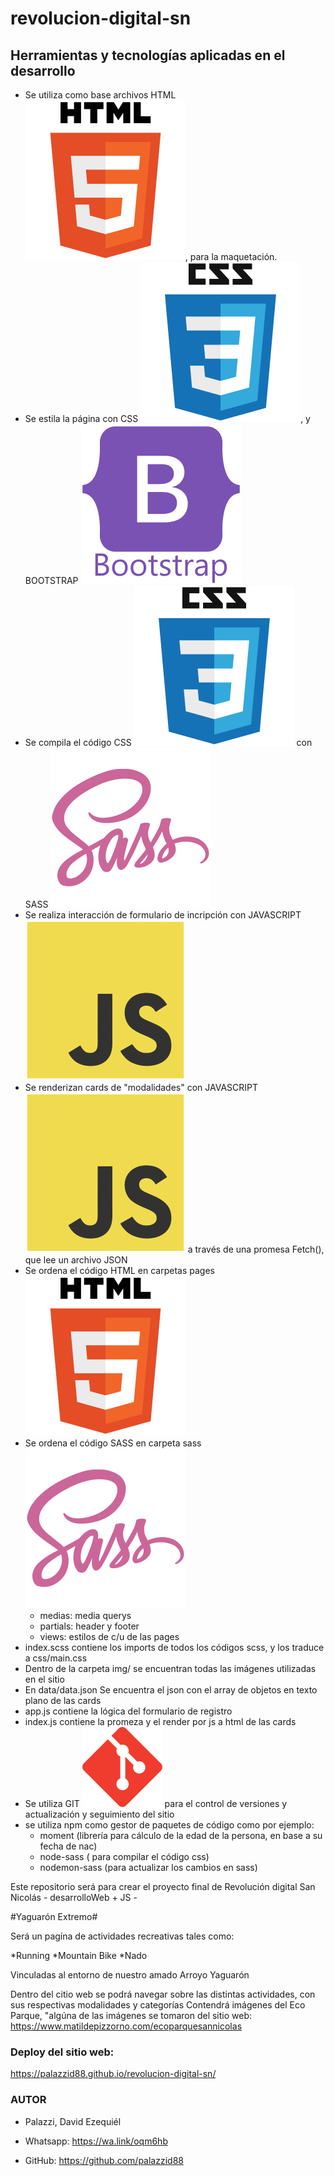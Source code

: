 # revolucion-digital-sn #

## Herramientas y tecnologías aplicadas en el desarrollo ##

* Se utiliza como base archivos HTML ![Img HTML](./img/html5.svg), para la maquetación.
* Se estila la página con CSS ![Img CSS](./img/css3.svg), y BOOTSTRAP ![Img BOOTSTRAP](./img/bootstrap.svg)
* Se compila el código CSS ![Img CSS](./img/css3.svg) con SASS ![Img SASS](./img/sass.svg)
* Se realiza interacción de formulario de incripción con JAVASCRIPT ![Img Javascript](./img/javascript.svg)
* Se renderizan cards de "modalidades" con JAVASCRIPT ![Img JAVASCRIPT](./img/javascript.svg) a través de una promesa Fetch(), que lee un archivo JSON
* Se ordena el código HTML  en carpetas pages ![Img HTML](./img/html5.svg)
* Se ordena el código SASS en carpeta sass ![Img SASS](./img/sass.svg)
    -  medias: media querys 
    -  partials: header y footer 
    -  views: estilos de c/u de las pages
* index.scss contiene los imports de todos los códigos scss, y los traduce a css/main.css
* Dentro de la carpeta img/ se encuentran todas las imágenes utilizadas en el sitio
* En data/data.json Se encuentra el json con el array de objetos en texto plano de las cards
* app.js contiene la lógica del formulario de registro
* index.js contiene la promeza y el render por js a html de las cards
* Se utiliza GIT ![Img Git](./img/git.svg) para el control de versiones y actualización y seguimiento del sitio
* se utiliza npm como gestor de paquetes de código como por ejemplo:
    -  moment (librería para cálculo de la edad de la persona, en base a su fecha de nac)
    -  node-sass ( para compilar el código css)
    -  nodemon-sass (para actualizar los cambios en sass)




Este repositorio será para crear el proyecto final de Revolución digital San Nicolás - desarrolloWeb + JS -


#Yaguarón Extremo#

Será un pagína de actividades recreativas tales como:

*Running
*Mountain Bike
*Nado

Vinculadas al entorno de nuestro amado Arroyo Yaguarón

Dentro del citio web se podrá navegar sobre las distintas actividades, con sus respectivas modalidades y  categorías
Contendrá imágenes del Eco Parque, "algúna de las imágenes se tomaron del sitio web: https://www.matildepizzorno.com/ecoparquesannicolas


### Deploy del sitio web:
https://palazzid88.github.io/revolucion-digital-sn/



### AUTOR ###

* Palazzi, David Ezequiél

* Whatsapp: https://wa.link/oqm6hb
* GitHub: https://github.com/palazzid88


